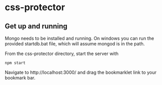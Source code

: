 css-protector
=============

Get up and running
------------------

Mongo needs to be installed and running.  On windows you can run the provided startdb.bat
file, which will assume mongod is in the path.

From the css-protector directory, start the server with

    npm start

Navigate to http://localhost:3000/ and drag the bookmarklet link to your bookmark bar.